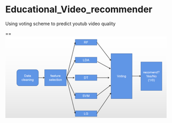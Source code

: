 # Educational_Video_recommender
Using voting scheme to predict youtub video quality

==
![Framework](https://github.com/tanjatang/Educational_Video_recommender/blob/master/Educational_Video_recommender/Framework.PNG)
